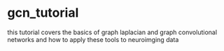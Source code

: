 # gcn_tutorial
this tutorial covers the basics of graph laplacian and graph convolutional networks and how to apply these tools to neuroimging data
